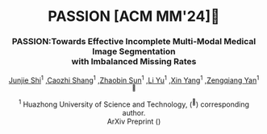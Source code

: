 
<div align="center">
<h1> PASSION [ACM MM'24]🎉 </h1>
<h3>PASSION:Towards Effective Incomplete Multi-Modal Medical Image Segmentation <br> with Imbalanced Missing Rates</h3>

[Junjie Shi]()<sup>1</sup> ,[Caozhi Shang]()<sup>1</sup> ,[Zhaobin Sun]()<sup>1</sup> ,[Li Yu]()<sup>1</sup> ,[Xin Yang]()<sup>1</sup> ,[Zengqiang Yan]()<sup>1 :email:</sup>

<sup>1</sup>  Huazhong University of Science and Technology, (<sup>:email:</sup>) corresponding author.
<br> ArXiv Preprint ()
</div>
